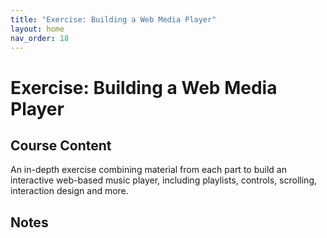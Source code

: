 ```yaml
---
title: "Exercise: Building a Web Media Player"
layout: home
nav_order: 18
---
```


# Exercise: Building a Web Media Player

## Course Content

An in-depth exercise combining material from each part to build an interactive web-based music player, including playlists, controls, scrolling, interaction design and more.

## Notes
